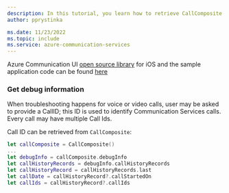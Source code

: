 ```yaml
---
description: In this tutorial, you learn how to retrieve CallComposite debug information
author: pprystinka

ms.date: 11/23/2022
ms.topic: include
ms.service: azure-communication-services
---
```


Azure Communication UI [open source library](https://github.com/Azure/communication-ui-library-ios) for iOS and the sample application code can be found [here](https://github.com/Azure-Samples/communication-services-ios-quickstarts/tree/main/ui-chat)

### Get debug information

When troubleshooting happens for voice or video calls, user may be asked to provide a CallID; this ID is used to identify Communication Services calls. Every call may have multiple Call Ids.

Call ID can be retrieved from `CallComposite`:

```swift
let callComposite = CallComposite()
...
let debugInfo = callComposite.debugInfo
let callHistoryRecords = debugInfo.callHistoryRecords
let callHistoryRecord = callHistoryRecords.last
let callDate = callHistoryRecord?.callStartedOn
let callIds = callHistoryRecord?.callIds
```
